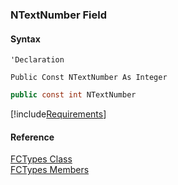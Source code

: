 ﻿### NTextNumber Field

#### Syntax

```vbnet
'Declaration

Public Const NTextNumber As Integer
```

```csharp
public const int NTextNumber
```

[!include[Requirements](../partials/requirements.md)]

#### Reference

[FCTypes Class](FChoice.Common~FChoice.Common.Data.FCTypes.md)  
[FCTypes Members](FChoice.Common~FChoice.Common.Data.FCTypes_members.md)